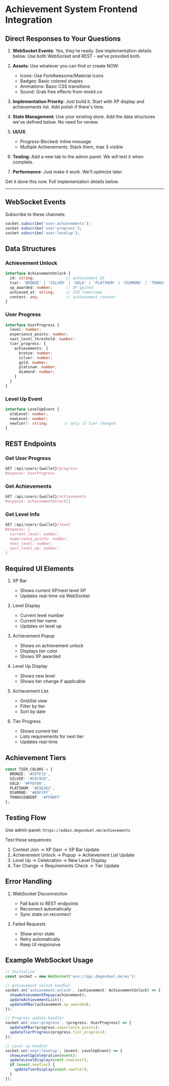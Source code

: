 # Achievement System Frontend Integration

## Direct Responses to Your Questions

1. **WebSocket Events**: Yes, they're ready. See implementation details below. Use both WebSocket and REST - we've provided both.

2. **Assets**: Use whatever you can find or create NOW:
   - Icons: Use FontAwesome/Material icons
   - Badges: Basic colored shapes
   - Animations: Basic CSS transitions
   - Sound: Grab free effects from mixkit.co

3. **Implementation Priority**: Just build it. Start with XP display and achievements list. Add polish if there's time.

4. **State Management**: Use your existing store. Add the data structures we've defined below. No need for review.

5. **UI/UX**: 
   - Progress-Blocked: Inline message
   - Multiple Achievements: Stack them, max 3 visible
   
6. **Testing**: Add a new tab to the admin panel. We will test it when complete.

7. **Performance**: Just make it work. We'll optimize later.

Get it done this now. Full implementation details below.

---

## WebSocket Events

Subscribe to these channels:
```typescript
socket.subscribe('user:achievements');
socket.subscribe('user:progress');
socket.subscribe('user:levelup');
```

## Data Structures

### Achievement Unlock
```typescript
interface AchievementUnlock {
  id: string;              // achievement ID
  tier: 'BRONZE' | 'SILVER' | 'GOLD' | 'PLATINUM' | 'DIAMOND' | 'TRANSCENDENT';
  xp_awarded: number;      // XP gained
  achieved_at: string;     // ISO timestamp
  context: any;            // achievement context
}
```

### User Progress
```typescript
interface UserProgress {
  level: number;
  experience_points: number;
  next_level_threshold: number;
  tier_progress: {
    achievements: {
      bronze: number;
      silver: number;
      gold: number;
      platinum: number;
      diamond: number;
    }
  }
}
```

### Level Up Event
```typescript
interface LevelUpEvent {
  oldLevel: number;
  newLevel: number;
  newTier?: string;       // only if tier changed
}
```

## REST Endpoints

### Get User Progress
```typescript
GET /api/users/{wallet}/progress
Response: UserProgress
```

### Get Achievements
```typescript
GET /api/users/{wallet}/achievements
Response: AchievementUnlock[]
```

### Get Level Info
```typescript
GET /api/users/{wallet}/level
Response: {
  current_level: number;
  experience_points: number;
  next_level: number;
  next_level_xp: number;
}
```

## Required UI Elements

1. XP Bar
   - Shows current XP/next level XP
   - Updates real-time via WebSocket

2. Level Display
   - Current level number
   - Current tier name
   - Updates on level up

3. Achievement Popup
   - Shows on achievement unlock
   - Displays tier color
   - Shows XP awarded

4. Level Up Display
   - Shows new level
   - Shows tier change if applicable

5. Achievement List
   - Grid/list view
   - Filter by tier
   - Sort by date

6. Tier Progress
   - Shows current tier
   - Lists requirements for next tier
   - Updates real-time

## Achievement Tiers

```typescript
const TIER_COLORS = {
  BRONZE: '#CD7F32',
  SILVER: '#C0C0C0',
  GOLD: '#FFD700',
  PLATINUM: '#E5E4E2',
  DIAMOND: '#B9F2FF',
  TRANSCENDENT: '#FF00FF'
};
```

## Testing Flow

Use admin panel: `https://admin.degenduel.me/achievements`

Test these sequences:
1. Contest Join → XP Gain → XP Bar Update
2. Achievement Unlock → Popup → Achievement List Update
3. Level Up → Celebration → New Level Display
4. Tier Change → Requirements Check → Tier Update

## Error Handling

1. WebSocket Disconnection
   - Fall back to REST endpoints
   - Reconnect automatically
   - Sync state on reconnect

2. Failed Requests
   - Show error state
   - Retry automatically
   - Keep UI responsive

## Example WebSocket Usage

```typescript
// Initialize
const socket = new WebSocket('wss://api.degenduel.me/ws');

// Achievement unlock handler
socket.on('achievement:unlock', (achievement: AchievementUnlock) => {
  showAchievementPopup(achievement);
  updateAchievementList();
  updateXPBar(achievement.xp_awarded);
});

// Progress update handler
socket.on('user:progress', (progress: UserProgress) => {
  updateXPBar(progress.experience_points);
  updateTierProgress(progress.tier_progress);
});

// Level up handler
socket.on('user:levelup', (event: LevelUpEvent) => {
  showLevelUpCelebration(event);
  updateLevelDisplay(event.newLevel);
  if (event.newTier) {
    updateTierDisplay(event.newTier);
  }
});
``` 